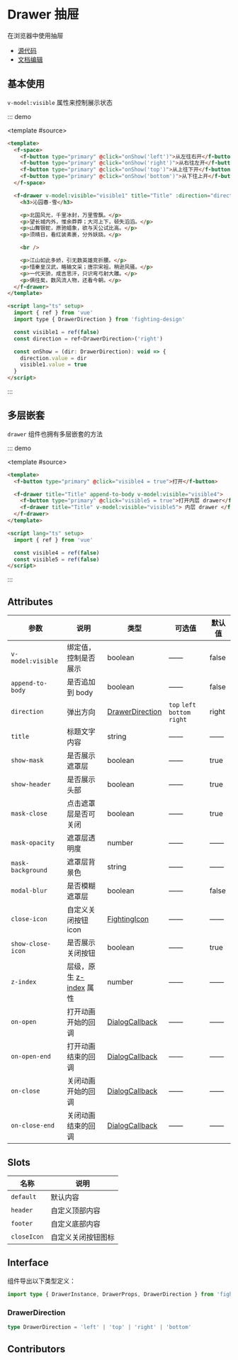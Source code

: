 # Drawer 抽屉

在浏览器中使用抽屉

- [源代码](https://github.com/FightingDesign/fighting-design/tree/master/packages/fighting-design/drawer)
- [文档编辑](https://github.com/FightingDesign/fighting-design/blob/master/docs/components/drawer.md)

## 基本使用

`v-model:visible` 属性来控制展示状态

::: demo

<template #source>
<demo1-vue />
</template>

```html
<template>
  <f-space>
    <f-button type="primary" @click="onShow('left')">从左往右开</f-button>
    <f-button type="primary" @click="onShow('right')">从右往左开</f-button>
    <f-button type="primary" @click="onShow('top')">从上往下开</f-button>
    <f-button type="primary" @click="onShow('bottom')">从下往上开</f-button>
  </f-space>

  <f-drawer v-model:visible="visible1" title="Title" :direction="direction">
    <h3>沁园春·雪</h3>

    <p>北国风光，千里冰封，万里雪飘。</p>
    <p>望长城内外，惟余莽莽；大河上下，顿失滔滔。</p>
    <p>山舞银蛇，原驰蜡象，欲与天公试比高。</p>
    <p>须晴日，看红装素裹，分外妖娆。</p>

    <br />

    <p>江山如此多娇，引无数英雄竞折腰。</p>
    <p>惜秦皇汉武，略输文采；唐宗宋祖，稍逊风骚。</p>
    <p>一代天骄，成吉思汗，只识弯弓射大雕。</p>
    <p>俱往矣，数风流人物，还看今朝。</p>
  </f-drawer>
</template>

<script lang="ts" setup>
  import { ref } from 'vue'
  import type { DrawerDirection } from 'fighting-design'

  const visible1 = ref(false)
  const direction = ref<DrawerDirection>('right')

  const onShow = (dir: DrawerDirection): void => {
    direction.value = dir
    visible1.value = true
  }
</script>
```

:::

## 多层嵌套

`drawer` 组件也拥有多层嵌套的方法

::: demo

<template #source>
<demo2-vue />
</template>

```html
<template>
  <f-button type="primary" @click="visible4 = true">打开</f-button>

  <f-drawer title="Title" append-to-body v-model:visible="visible4">
    <f-button type="primary" @click="visible5 = true">打开内层 drawer</f-button>
    <f-drawer title="Title" v-model:visible="visible5"> 内层 drawer </f-drawer>
  </f-drawer>
</template>

<script lang="ts" setup>
  import { ref } from 'vue'

  const visible4 = ref(false)
  const visible5 = ref(false)
</script>
```

:::

## Attributes

| 参数              | 说明                                                                                | 类型                                                                | 可选值                        | 默认值 |
| ----------------- | ----------------------------------------------------------------------------------- | ------------------------------------------------------------------- | ----------------------------- | ------ |
| `v-model:visible` | 绑定值，控制是否展示                                                                | boolean                                                             | ——                            | false  |
| `append-to-body`  | 是否追加到 body                                                                     | boolean                                                             | ——                            | false  |
| `direction`       | 弹出方向                                                                            | <a href="#drawerdirection">DrawerDirection</a>                      | `top` `left` `bottom` `right` | right  |
| `title`           | 标题文字内容                                                                        | string                                                              | ——                            | ——     |
| `show-mask`       | 是否展示遮罩层                                                                      | boolean                                                             | ——                            | true   |
| `show-header`     | 是否展示头部                                                                        | boolean                                                             | ——                            | true   |
| `mask-close`      | 点击遮罩层是否可关闭                                                                | boolean                                                             | ——                            | true   |
| `mask-opacity`    | 遮罩层透明度                                                                        | number                                                              | ——                            | ——     |
| `mask-background` | 遮罩层背景色                                                                        | string                                                              | ——                            | ——     |
| `modal-blur`      | 是否模糊遮罩层                                                                      | boolean                                                             | ——                            | false  |
| `close-icon`      | 自定义关闭按钮 icon                                                                 | <a href="/components/interface.html#fightingicon">FightingIcon</a>  | ——                            | ——     |
| `show-close-icon` | 是否展示关闭按钮                                                                    | boolean                                                             | ——                            | true   |
| `z-index`         | 层级，原生 [z-index](https://developer.mozilla.org/zh-CN/docs/Web/CSS/z-index) 属性 | number                                                              | ——                            | ——     |
| `on-open`         | 打开动画开始的回调                                                                  | <a href="/components/dialog.html#dialogcallback">DialogCallback</a> | ——                            | ——     |
| `on-open-end`     | 打开动画结束的回调                                                                  | <a href="/components/dialog.html#dialogcallback">DialogCallback</a> | ——                            | ——     |
| `on-close`        | 关闭动画开始的回调                                                                  | <a href="/components/dialog.html#dialogcallback">DialogCallback</a> | ——                            | ——     |
| `on-close-end`    | 关闭动画结束的回调                                                                  | <a href="/components/dialog.html#dialogcallback">DialogCallback</a> | ——                            | ——     |

## Slots

| 名称        | 说明               |
| ----------- | ------------------ |
| `default`   | 默认内容           |
| `header`    | 自定义顶部内容     |
| `footer`    | 自定义底部内容     |
| `closeIcon` | 自定义关闭按钮图标 |

## Interface

组件导出以下类型定义：

```ts
import type { DrawerInstance, DrawerProps, DrawerDirection } from 'fighting-design'
```

### DrawerDirection

```ts
type DrawerDirection = 'left' | 'top' | 'right' | 'bottom'
```

## Contributors

<a href="https://github.com/Tyh2001" target="_blank">
  <f-avatar round src="https://avatars.githubusercontent.com/u/73180970?v=4" />
</a>

<a href="https://github.com/wang-zhixin" target="_blank">
  <f-avatar round src="https://avatars.githubusercontent.com/u/50623519?v=4" />
</a>

<script setup lang="ts">
  import demo1Vue from './_demos/drawer/demo1.vue'
  import demo2Vue from './_demos/drawer/demo2.vue'
</script>

